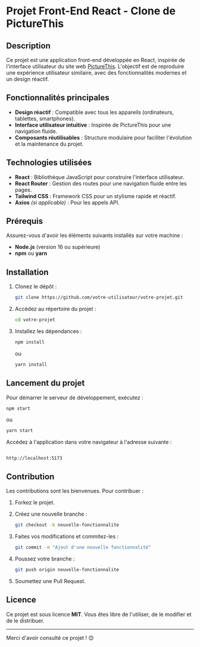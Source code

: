 # Projet Front-End React - Clone de PictureThis

## Description

Ce projet est une application front-end développée en React, inspirée de l'interface utilisateur du site web [PictureThis](https://www.picturethisai.com/fr/). L'objectif est de reproduire une expérience utilisateur similaire, avec des fonctionnalités modernes et un design réactif.

## Fonctionnalités principales

- **Design réactif** : Compatible avec tous les appareils (ordinateurs, tablettes, smartphones).
- **Interface utilisateur intuitive** : Inspirée de PictureThis pour une navigation fluide.
- **Composants réutilisables** : Structure modulaire pour faciliter l'évolution et la maintenance du projet.

## Technologies utilisées

- **React** : Bibliothèque JavaScript pour construire l'interface utilisateur.
- **React Router** : Gestion des routes pour une navigation fluide entre les pages.
- **Tailwind CSS** : Framework CSS pour un stylisme rapide et réactif.
- **Axios** *(si applicable)* : Pour les appels API.

## Prérequis

Assurez-vous d'avoir les éléments suivants installés sur votre machine :

- **Node.js** (version 16 ou supérieure)
- **npm** ou **yarn**

## Installation

1. Clonez le dépôt :

   ```bash
   git clone https://github.com/votre-utilisateur/votre-projet.git
   ```

2. Accédez au répertoire du projet :

   ```bash
   cd votre-projet
   ```

3. Installez les dépendances :

   ```bash
   npm install
   ```

   ou

   ```bash  
   yarn install
   ```

## Lancement du projet

Pour démarrer le serveur de développement, exécutez :

```bash
npm start
```

ou

```bash
yarn start
```

Accédez à l'application dans votre navigateur à l'adresse suivante :

```

http://localhost:5173
```

## Contribution

Les contributions sont les bienvenues. Pour contribuer :

1. Forkez le projet.
2. Créez une nouvelle branche :

   ```bash
   git checkout -b nouvelle-fonctionnalite
   ```

3. Faites vos modifications et commitez-les :

   ```bash
   git commit -m "Ajout d'une nouvelle fonctionnalité"
   ```

4. Poussez votre branche :

   ```bash
   git push origin nouvelle-fonctionnalite

   ```

5. Soumettez une Pull Request.

## Licence

Ce projet est sous licence **MIT**. Vous êtes libre de l'utiliser, de le modifier et de le distribuer.

---

Merci d'avoir consulté ce projet ! 😊
